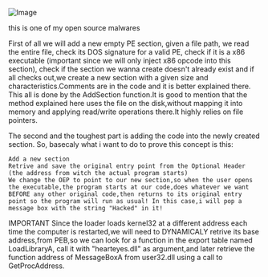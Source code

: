 
![Image](https://i.pinimg.com/736x/2d/8b/1b/2d8b1b9f680e68bef82bfcf21f7c51a6.jpg)

this is one of my open source malwares


First of all we will add a new empty PE section, given a file path, we read the entire file, check its DOS signature for a valid PE, check if it is a x86 executable (important since we will only inject x86 opcode into this section), check if the section we wanna create doesn't already exist and if all checks out,we create a new section with a given size and characteristics.Comments are in the code and it is better explained there.
This all is done by the AddSection function.It is good to mention that the method explained here uses the file on the disk,without mapping it into memory and applying read/write operations there.It highly relies on file pointers.

The second and the toughest part is adding the code into the newly created section.
So, basecaly what i want to do to prove this concept is this:

    Add a new section
    Retrive and save the original entry point from the Optional Header (the address from witch the actual program starts)
    We change the OEP to point to our new section,so when the user opens the executable,the program starts at our code,does whatever we want BEFORE any other original code,then returns to its original entry point so the program will run as usual! In this case,i will pop a message box with the string "Hacked" in it!

IMPORTANT
Since the loader loads kernel32 at a different address each time the computer is restarted,we will need to DYNAMICALY retrive its base address,from PEB,so we can look for a function in the export table named LoadLibraryA, call it with "hearteyes.dll" as argument,and later retrieve the function address of MessageBoxA from user32.dll using a call to GetProcAddress.
